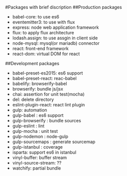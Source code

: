 #Packages with brief discription
##Production packages
- babel-core: to use es6
- eventemitter3: to use with flux
- express: node web application framework
- flux: to apply flux architecture
- lodash.assign: to use assgin in client side
- node-mysql: mysql(or mariadb) connector
- react: front-end framework
- react-dom: virtual DOM for react

##Development packages
- babel-preset-es2015: es6 support
- babel-preset-react: reac-babel
- babelify: browserify-babel
- browserify: bundle js/jsx
- chai: assertion for unit test(mocha)
- del: delete directory
- eslint-plugin-react: react lint plugin
- gulp: automation
- gulp-babel : es6 support
- gulp-browserify : bundle sources
- gulp-eslint : lint
- gulp-mocha : unit test
- gulp-nodemon : node-gulp
- gulp-sourcemaps : generate sourcemap
- gulp-istanbul : coverage
- isparta: support es6 in istanbul
- vinyl-buffer: buffer stream
- vinyl-source-stream: ??
- watchify: partial bundle
